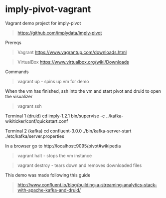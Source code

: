 # imply-pivot-vagrant 

Vagrant demo project for imply-pivot

> https://github.com/implydata/imply-pivot

Prereqs
> Vagrant https://www.vagrantup.com/downloads.html

> VirtualBox https://www.virtualbox.org/wiki/Downloads 

Commands
> vagrant up - spins up vm for demo

When the vm has finished, ssh into the vm and start pivot and druid to open the visualizer
> vagrant ssh 

Terminal 1 (druid)
cd imply-1.2.1
bin/supervise -c ../kafka-wikiticker/conf/quickstart.conf

Terminal 2 (kafka) 
cd confluent-3.0.0
./bin/kafka-server-start ./etc/kafka/server.properties

In a browser go to 
http://localhost:9095/pivot#wikipedia

> vagrant halt - stops the vm instance

> vagrant destroy - tears down and removes downloaded files

This demo was made following this guide

> http://www.confluent.io/blog/building-a-streaming-analytics-stack-with-apache-kafka-and-druid/
